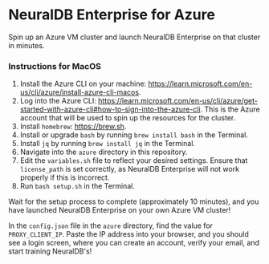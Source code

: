 # NeuralDB Enterprise for Azure

Spin up an Azure VM cluster and launch NeuralDB Enterprise on that cluster in minutes.

### Instructions for MacOS
1. Install the Azure CLI on your machine: https://learn.microsoft.com/en-us/cli/azure/install-azure-cli-macos.
2. Log into the Azure CLI: https://learn.microsoft.com/en-us/cli/azure/get-started-with-azure-cli#how-to-sign-into-the-azure-cli. This is the Azure account that will be used to spin up the resources for the cluster.
3. Install `homebrew`: https://brew.sh.
4. Install or upgrade `bash` by running `brew install bash` in the Terminal.
5. Install `jq` by running `brew install jq` in the Terminal.
6. Navigate into the `azure` directory in this repository.
7. Edit the `variables.sh` file to reflect your desired settings. Ensure that `license_path` is set correctly, as NeuralDB Enterprise will not work properly if this is incorrect.
8. Run `bash setup.sh` in the Terminal.

Wait for the setup process to complete (approximately 10 minutes), and you have launched NeuralDB Enterprise on your own Azure VM cluster!

In the `config.json` file in the `azure` directory, find the value for `PROXY_CLIENT_IP`. Paste the IP address into your browser, and you should see a login screen, where you can create an account, verify your email, and start training NeuralDB's!